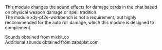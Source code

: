 This module changes the sound effects for damage cards in the chat based on physical weapon damage or spell tradition.  
The module xdy-pf2e-workbench is not a requirement, but highly reccommended for the auto roll damage, which this module is designed to complement.  
  
Sounds obtained from mixkit.co  
Additional sounds obtained from zapsplat.com